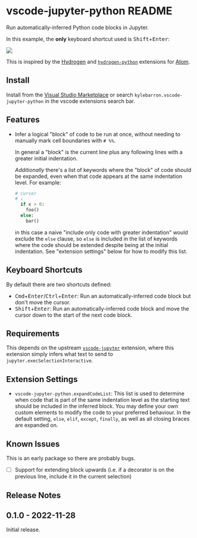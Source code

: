 # vscode-jupyter-python README

Run automatically-inferred Python code blocks in Jupyter.

In this example, the **only** keyboard shortcut used is <kbd>Shift</kbd>+<kbd>Enter</kbd>:

![](https://user-images.githubusercontent.com/15164633/204451326-5ac2e334-6127-4f00-be93-4d0041405e98.gif)

This is inspired by the [Hydrogen](https://github.com/nteract/hydrogen) and [`hydrogen-python`](https://github.com/nikitakit/hydrogen-python) extensions for [Atom](https://github.com/atom/atom/).

## Install

Install from the [Visual Studio Marketplace](https://marketplace.visualstudio.com/items?itemName=kylebarron.vscode-jupyter-python) or search `kylebarron.vscode-jupyter-python` in the vscode extensions search bar.

## Features

- Infer a logical "block" of code to be run at once, without needing to manually mark cell boundaries with `# %%`.

  In general a "block" is the current line plus any following lines with a greater initial indentation.

  _Additionally_ there's a list of keywords where the "block" of code should be expanded, even when that code appears at the same indentation level. For example:

  ```py
  # cursor
  # ↓
    if x > 0:
      foo()
    else:
      bar()
  ```

  in this case a naive "include only code with greater indentation" would exclude the `else` clause, so `else` is included in the list of keywords where the code should be extended despite being at the initial indentation. See "extension settings" below for how to modify this list.

## Keyboard Shortcuts

By default there are two shortcuts defined:

- <kbd>Cmd</kbd>+<kbd>Enter</kbd>/<kbd>Ctrl</kbd>+<kbd>Enter</kbd>: Run an automatically-inferred code block but don't move the cursor.
- <kbd>Shift</kbd>+<kbd>Enter</kbd>: Run an automatically-inferred code block and move the cursor down to the start of the next code block.

## Requirements

This depends on the upstream [`vscode-jupyter`](https://github.com/microsoft/vscode-jupyter) extension, where this extension simply infers what text to send to `jupyter.execSelectionInteractive`.

## Extension Settings

- `vscode-jupyter-python.expandCodeList`: This list is used to determine when code that is part of the same indentation level as the starting text should be included in the inferred block. You may define your own custom elements to modify the code to your preferred behaviour. In the default setting, `else`, `elif`, `except`, `finally`, as well as all closing braces are expanded on.

## Known Issues

This is an early package so there are probably bugs.

- [ ] Support for extending block upwards (i.e. if a decorator is on the previous line, include it in the current selection)

## Release Notes

## 0.1.0 - 2022-11-28

Initial release.
